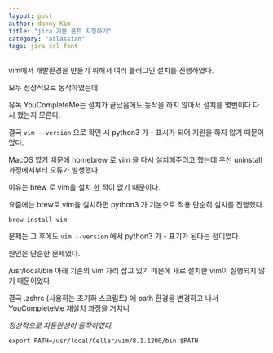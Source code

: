 ```yaml
---
layout: post
author: danny Kim
title: "jira 기본 폰트 지정하기"
category: "atlassian"
tags: jira ssl font
---
```


vim에서 개발환경을 만들기 위해서
여러 플러그인 설치를 진행하였다.

모두 정상적으로 동작하였는데

유독 YouCompleteMe는 설치가 끝났음에도 동작을 하지 않아서
설치를 몇번이다 다시 했는지 모른다.

결국 `vim --version` 으로 확인 시 python3 가 - 표시가 되어 지원을 하지 않기 때문이었다.

MacOS 였기 때문에 homebrew 로 vim 을 다시 설치해주려고 했는데
우선 uninstall 과정에서부터 오류가 발생했다.

이유는 brew 로 vim을 설치 한 적이 없기 때문이다.

요즘에는 brew로 vim을 설치하면 python3 가 기본으로 적용
단순히 설치를 진행했다.

`brew install vim`

문제는 그 후에도 `vim --version` 에서 python3 가 - 표기가 된다는 점이었다.

원인은 단순한 문제였다.

/usr/local/bin 아래 기존의 vim 자리 잡고 있기 때문에
새로 설치한 vim이 실행되지 않기 때문이었다.

결국 .zshrc (사용하는 초기화 스크립트) 에 path 환경을 변경하고 나서
YouCompleteMe 재설치 과정을 거치니

*정상적으로 자동완성이 동작하였다.*

```
export PATH=/usr/local/Cellar/vim/8.1.1200/bin:$PATH
```